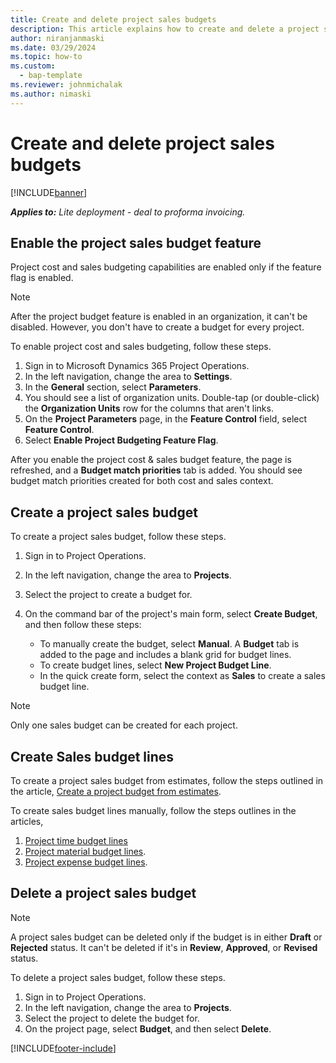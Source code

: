 ```yaml
---
title: Create and delete project sales budgets
description: This article explains how to create and delete a project sales budget.
author: niranjanmaski
ms.date: 03/29/2024
ms.topic: how-to
ms.custom: 
  - bap-template
ms.reviewer: johnmichalak
ms.author: nimaski
---
```


# Create and delete project sales budgets

[!INCLUDE[banner](../../includes/banner.md)]

**_Applies to:_** _Lite deployment - deal to proforma invoicing._

## Enable the project sales budget feature

Project cost and sales budgeting capabilities are enabled only if the feature flag is enabled.

> [!NOTE]
> After the project budget feature is enabled in an organization, it can't be disabled. However, you don't have to create a budget for every project.

To enable project cost and sales budgeting, follow these steps.

1. Sign in to Microsoft Dynamics 365 Project Operations.
1. In the left navigation, change the area to **Settings**.
1. In the **General** section, select **Parameters**.
1. You should see a list of organization units. Double-tap (or double-click) the **Organization Units** row for the columns that aren't links.
1. On the **Project Parameters** page, in the **Feature Control** field, select **Feature Control**.
1. Select **Enable Project Budgeting Feature Flag**.

After you enable the project cost & sales budget feature, the page is refreshed, and a **Budget match priorities** tab is added.
You should see budget match priorities created for both cost and sales context.

## Create a project sales budget

To create a project sales budget, follow these steps.

1. Sign in to Project Operations.
1. In the left navigation, change the area to **Projects**.
1. Select the project to create a budget for.
1. On the command bar of the project's main form, select **Create Budget**, and then follow these steps:

    - To manually create the budget, select **Manual**. A **Budget** tab is added to the page and includes a blank grid for budget lines. 
    - To create budget lines, select **New Project Budget Line**.
    - In the quick create form, select the context as **Sales** to create a sales budget line.
    

> [!NOTE]
> Only one sales budget can be created for each project.

## Create Sales budget lines

To create a project sales budget from estimates, follow the steps outlined in the article, [Create a project budget from estimates](create-project-budget-from-estimates.md).

To create sales budget lines manually, follow the steps outlines in the articles,

1. [Project time budget lines](project-cost-time-budget-line.md)
1. [Project material budget lines](project-cost-material-budget-line.md).
1. [Project expense budget lines](project-cost-expense-budget-line.md).

## Delete a project sales budget

> [!NOTE]
> A project sales budget can be deleted only if the budget is in either **Draft** or **Rejected** status. It can't be deleted if it's in **Review**, **Approved**, or **Revised** status.

To delete a project sales budget, follow these steps.

1. Sign in to Project Operations.
1. In the left navigation, change the area to **Projects**.
1. Select the project to delete the budget for.
1. On the project page, select **Budget**, and then select **Delete**.

[!INCLUDE[footer-include](../../includes/footer-banner.md)]
